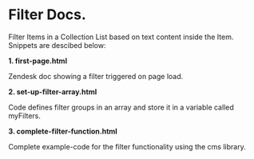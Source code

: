 # Filter Docs.


Filter Items in a Collection List based on text content inside the Item. Snippets are descibed below:

**1. first-page.html**

Zendesk doc showing a filter triggered on page load.

**2. set-up-filter-array.html**

Code defines filter groups in an array and store it in a variable called myFilters.

**3. complete-filter-function.html**

Complete example-code for the filter functionality using the cms library.